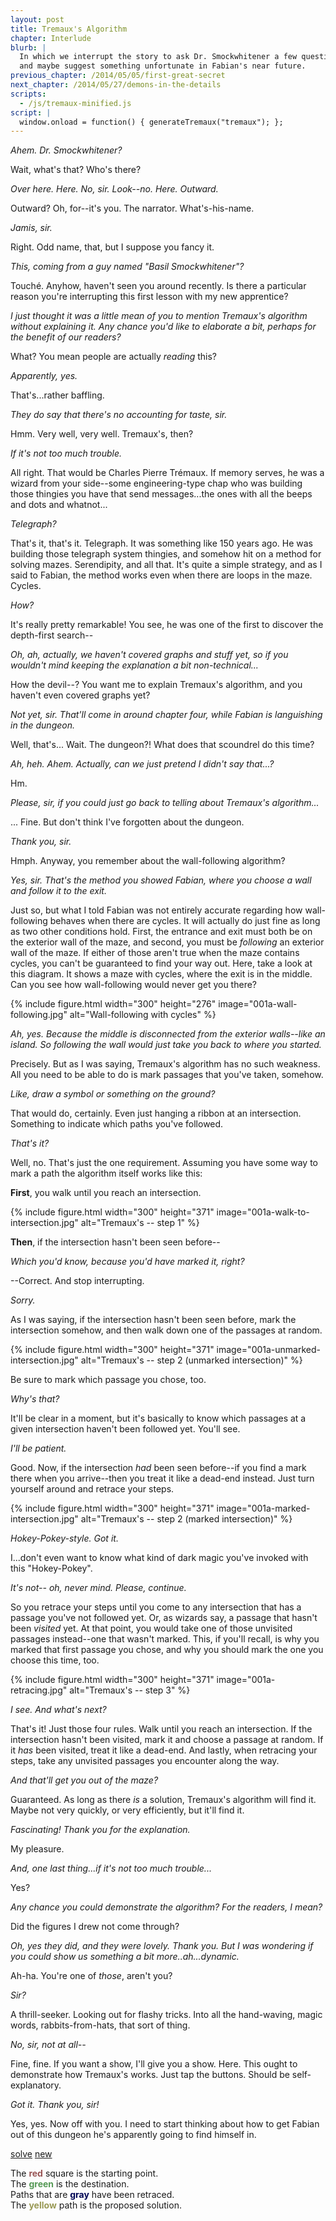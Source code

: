 ```yaml
---
layout: post
title: Tremaux's Algorithm
chapter: Interlude
blurb: |
  In which we interrupt the story to ask Dr. Smockwhitener a few questions,
  and maybe suggest something unfortunate in Fabian's near future.
previous_chapter: /2014/05/05/first-great-secret
next_chapter: /2014/05/27/demons-in-the-details
scripts:
  - /js/tremaux-minified.js
script: |
  window.onload = function() { generateTremaux("tremaux"); };
---
```


*Ahem. Dr. Smockwhitener?*

Wait, what's that? Who's there?

*Over here. Here. No, sir. Look--no. Here. Outward.*

Outward? Oh, for--it's you. The narrator. What's-his-name.

*Jamis, sir.*

Right. Odd name, that, but I suppose you fancy it.

*This, coming from a guy named "Basil Smockwhitener"?*

Touché. Anyhow, haven't seen you around recently. Is there a particular reason you're interrupting this first lesson with my new apprentice?

*I just thought it was a little mean of you to mention Tremaux's algorithm without explaining it. Any chance you'd like to elaborate a bit, perhaps for the benefit of our readers?*

What? You mean people are actually *reading* this?

*Apparently, yes.*

That's...rather baffling.

*They do say that there's no accounting for taste, sir.*

Hmm. Very well, very well. Tremaux's, then?

*If it's not too much trouble.*

All right. That would be Charles Pierre Trémaux. If memory serves, he was a wizard from your side--some engineering-type chap who was building those thingies you have that send messages...the ones with all the beeps and dots and whatnot...

*Telegraph?*

That's it, that's it. Telegraph. It was something like 150 years ago. He was building those telegraph system thingies, and somehow hit on a method for solving mazes. Serendipity, and all that. It's quite a simple strategy, and as I said to Fabian, the method works even when there are loops in the maze. Cycles.

*How?*

It's really pretty remarkable! You see, he was one of the first to discover the depth-first search--

*Oh, ah, actually, we haven't covered graphs and stuff yet, so if you wouldn't mind keeping the explanation a bit non-technical...*

How the devil--? You want me to explain Tremaux's algorithm, and you haven't even covered graphs yet?

*Not yet, sir. That'll come in around chapter four, while Fabian is languishing in the dungeon.*

Well, that's... Wait. The dungeon?! What does that scoundrel do this time?

*Ah, heh. Ahem. Actually, can we just pretend I didn't say that...?*

Hm.

*Please, sir, if you could just go back to telling about Tremaux's algorithm...*

... Fine. But don't think I've forgotten about the dungeon.

*Thank you, sir.*

Hmph. Anyway, you remember about the wall-following algorithm?

*Yes, sir. That's the method you showed Fabian, where you choose a wall and follow it to the exit.*

Just so, but what I told Fabian was not entirely accurate regarding how wall-following behaves when there are cycles. It will actually do just fine as long as two other conditions hold. First, the entrance and exit must both be on the exterior wall of the maze, and second, you must be *following* an exterior wall of the maze. If either of those aren't true when the maze contains cycles, you can't be guaranteed to find your way out. Here, take a look at this diagram. It shows a maze with cycles, where the exit is in the middle. Can you see how wall-following would never get you there?

{% include figure.html width="300" height="276" image="001a-wall-following.jpg" alt="Wall-following with cycles" %}

*Ah, yes. Because the middle is disconnected from the exterior walls--like an island. So following the wall would just take you back to where you started.*

Precisely. But as I was saying, Tremaux's algorithm has no such weakness. All you need to be able to do is mark passages that you've taken, somehow.

*Like, draw a symbol or something on the ground?*

That would do, certainly. Even just hanging a ribbon at an intersection. Something to indicate which paths you've followed.

*That's it?*

Well, no. That's just the one requirement. Assuming you have some way to mark a path the algorithm itself works like this:

**First**, you walk until you reach an intersection.

{% include figure.html width="300" height="371" image="001a-walk-to-intersection.jpg" alt="Tremaux's -- step 1" %}

**Then**, if the intersection hasn't been seen before--

*Which you'd know, because you'd have marked it, right?*

--Correct. And stop interrupting.

*Sorry.*

As I was saying, if the intersection hasn't been seen before, mark the intersection somehow, and then walk down one of the passages at random.

{% include figure.html width="300" height="371" image="001a-unmarked-intersection.jpg" alt="Tremaux's -- step 2 (unmarked intersection)" %}

Be sure to mark which passage you chose, too.

*Why's that?*

It'll be clear in a moment, but it's basically to know which passages at a given intersection haven't been followed yet. You'll see.

*I'll be patient.*

Good. Now, if the intersection *had* been seen before--if you find a mark there when you arrive--then you treat it like a dead-end instead. Just turn yourself around and retrace your steps.

{% include figure.html width="300" height="371" image="001a-marked-intersection.jpg" alt="Tremaux's -- step 2 (marked intersection)" %}

*Hokey-Pokey-style. Got it.*

I...don't even want to know what kind of dark magic you've invoked with this "Hokey-Pokey".

*It's not-- oh, never mind. Please, continue.*

So you retrace your steps until you come to any intersection that has a passage you've not followed yet. Or, as wizards say, a passage that hasn't been *visited* yet. At that point, you would take one of those unvisited passages instead--one that wasn't marked. This, if you'll recall, is why you marked that first passage you chose, and why you should mark the one you choose this time, too.

{% include figure.html width="300" height="371" image="001a-retracing.jpg" alt="Tremaux's -- step 3" %}

*I see. And what's next?*

That's it! Just those four rules. Walk until you reach an intersection. If the intersection hasn't been visited, mark it and choose a passage at random. If it *has* been visited, treat it like a dead-end. And lastly, when retracing your steps, take any unvisited passages you encounter along the way.

*And that'll get you out of the maze?*

Guaranteed. As long as there *is* a solution, Tremaux's algorithm will find it. Maybe not very quickly, or very efficiently, but it'll find it.

*Fascinating! Thank you for the explanation.*

My pleasure.

*And, one last thing...if it's not too much trouble...*

Yes?

*Any chance you could demonstrate the algorithm? For the readers, I mean?*

Did the figures I drew not come through?

*Oh, yes they did, and they were lovely. Thank you. But I was wondering if you could show us something a bit more..ah...dynamic.*

Ah-ha. You're one of *those*, aren't you?

*Sir?*

A thrill-seeker. Looking out for flashy tricks. Into all the hand-waving, magic words, rabbits-from-hats, that sort of thing.

*No, sir, not at all--*

Fine, fine. If you want a show, I'll give you a show. Here. This ought to demonstrate how Tremaux's works. Just tap the buttons. Should be self-explanatory.

*Got it. Thank you, sir!*

Yes, yes. Now off with you. I need to start thinking about how to get Fabian out of this dungeon he's apparently going to find himself in.

<div class="figure">
  <div>
    <a href="javascript:solveTremaux('tremaux')" class="action">solve</a>
    <a href="javascript:generateTremaux('tremaux')" class="action">new</a>
    <canvas id="tremaux" width="400" height="400"></canvas>
  </div>
  <p class="caption">
    The <span style="color:#955;font-weight:bold;">red</span> square is the starting point.<br />
    The <span style="color:#595;font-weight:bold;">green</span> is the destination.<br />
    Paths that are <span style="color:555;font-weight:bold;">gray</span> have been retraced.<br />
    The <span style="color:#995;font-weight:bold;">yellow</span> path is the proposed solution.
  </p>
</div>
